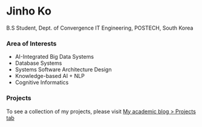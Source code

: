 # Jinho Ko

B.S Student, Dept. of Convergence IT Engineering, POSTECH, South Korea

### Area of Interests
- AI-Integrated Big Data Systems
- Database Systems
- Systems Software Architecture Design
- Knowledge-based AI + NLP
- Cognitive Informatics

### Projects

To see a collection of my projects, please visit [My academic blog > Projects tab](https://jinhoko.github.io/projects)
